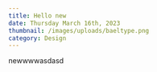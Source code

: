 ```yaml
---
title: Hello new
date: Thursday March 16th, 2023
thumbnail: /images/uploads/baeltype.png
category: Design
---
```

n﻿ewwwwasdasd